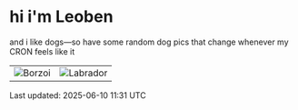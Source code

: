 # hi i'm Leoben

and i like dogs—so have some random dog pics that change whenever my CRON feels like it

|  |  |
|--------|----------|
| ![Borzoi](https://random-dog-vercel.vercel.app/api/random-borzoi?v=1749555063) | ![Labrador](https://random-dog-vercel.vercel.app/api/random-labrador?v=1749555063) |

Last updated: 2025-06-10 11:31 UTC
